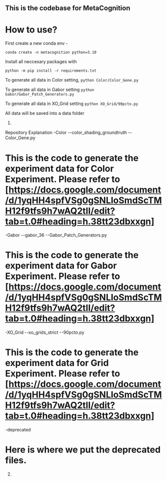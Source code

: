 ## This is the codebase for MetaCognition

# How to use?

First create a new conda env - 

```
conda create -n metacognition python=3.10
```

Install all neccesary packages with 
```
python -m pip install -r requirements.txt
```

To generate all data in Color setting,
```python Color/Color_Gene.py```

To generate all data in Gabor setting
```python Gabor/Gabor_Patch_Generators.py```

To generate all data in XO_Grid setting
```python XO_Grid/90pcto.py```

All data will be saved into a data folder 

1) 
Repository Explanation
-Color
--color_shading_groundtruth
--Color_Gene.py
# This is the code to generate the experiment data for Color Experiment. Please refer to [https://docs.google.com/document/d/1yqHH4spfVSg0gSNLIoSmdScTMH12f9tfs9h7wAQ2tlI/edit?tab=t.0#heading=h.38tt23dbxxgn]
-Gabor
--gabor_36
--Gabor_Patch_Generators.py
# This is the code to generate the experiment data for Gabor Experiment. Please refer to [https://docs.google.com/document/d/1yqHH4spfVSg0gSNLIoSmdScTMH12f9tfs9h7wAQ2tlI/edit?tab=t.0#heading=h.38tt23dbxxgn]
-XO_Grid
--xo_grids_strict
--90pcto.py
# This is the code to generate the experiment data for Grid Experiment. Please refer to [https://docs.google.com/document/d/1yqHH4spfVSg0gSNLIoSmdScTMH12f9tfs9h7wAQ2tlI/edit?tab=t.0#heading=h.38tt23dbxxgn]
-deprecated
# Here is where we put the deprecated files.

2)